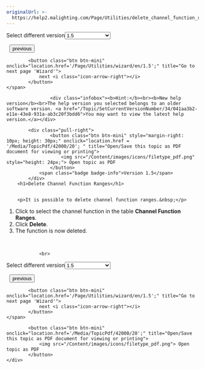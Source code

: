 ```yaml
---
originalUrl: >-
  https://help2.malighting.com/Page/Utilities/delete_channel_function_ranges/en/1.5
---
```


<div class="topic-navigation">

<div class="pull-right">
	<span class="pull-left">


<div class="pull-left">
<form action="/Topic/SetCurrentVersionNumber" class="form-inline" id="frmTagSelector" method="post">	<span class="form-mini">
		<div class="input-prepend"><span class="add-on">Select different version</span><select autocomplete="off" id="versionNumberId" name="versionNumberId" onchange="$(this).closest('#frmTagSelector').submit();" style="width: 120px;"><option value="">- latest -</option>
<option value="5">1.1</option>
<option value="9">1.2</option>
<option value="13">1.3</option>
<option value="17">1.4</option>
<option selected="selected" value="20">1.5</option>
<option value="34">1.9</option>
</select></div>
		<input data-val="true" data-val-number="The field Int32 must be a number." data-val-required="The Int32 field is required." id="ProductId" name="ProductId" type="hidden" value="10">
		<input id="CurrentGuid" name="CurrentGuid" type="hidden" value="041aa3b2-e11e-43e8-931a-ab3c20f3bdd6">
	</span>
</form></div>&nbsp;	</span>
	<span class="pull-right" style="white-space: nowrap;">
			<button class="btn btn-mini" onclick="location.href='/Page/Utilities/add_function_ranges/en/1.5'; " title="Go to previous page 'Add channel function ranges'">
				<i class="icon-arrow-left"></i> previous
			</button>

			<button class="btn btn-mini" onclick="location.href='/Page/Utilities/wizard/en/1.5';" title="Go to next page 'Wizard'">
				next <i class="icon-arrow-right"></i> 
			</button>
	</span>
</div>
<div class="clear-fix" style="margin-bottom: 10px"></div>
</div>

					<div class="infobox"><b>Hint:</b><br><b>New help version</b><br>The help version you selected belongs to an older software version. <a href="/Topic/SetCurrentVersionNumber/34/041aa3b2-e11e-43e8-931a-ab3c20f3bdd6">You may want to view the latest help version.</a></div>

			<div class="pull-right">
					<button class="btn btn-mini" style="margin-right: 10px; height: 30px;" onclick="location.href = '/Media/TopicPdf/42000/20'; " title="Open/Save this topic as PDF document for viewing or printing">
						<img src="/Content/images/icons/filetype_pdf.png" style="height: 24px;"> Open topic as PDF
					</button>
				<span class="badge badge-info">Version 1.5</span>
			</div>
		<h1>Delete Channel Function Ranges</h1>


		<p>It is possible to delete channel function ranges.&nbsp;</p>

<ol>
	<li>Click to select the channel function in the table <strong>Channel Function Ranges</strong>.</li>
	<li>Click <strong>Delete</strong>.&nbsp;</li>
	<li>The function is now deleted.&nbsp;</li>
</ol>

<p>&nbsp;</p>


				<br>
<div class="topic-navigation">

<div class="pull-right">
	<span class="pull-left">


<div class="pull-left">
<form action="/Topic/SetCurrentVersionNumber" class="form-inline" id="frmTagSelector" method="post">	<span class="form-mini">
		<div class="input-prepend"><span class="add-on">Select different version</span><select autocomplete="off" id="versionNumberId" name="versionNumberId" onchange="$(this).closest('#frmTagSelector').submit();" style="width: 120px;"><option value="">- latest -</option>
<option value="5">1.1</option>
<option value="9">1.2</option>
<option value="13">1.3</option>
<option value="17">1.4</option>
<option selected="selected" value="20">1.5</option>
<option value="34">1.9</option>
</select></div>
		<input data-val="true" data-val-number="The field Int32 must be a number." data-val-required="The Int32 field is required." id="ProductId" name="ProductId" type="hidden" value="10">
		<input id="CurrentGuid" name="CurrentGuid" type="hidden" value="041aa3b2-e11e-43e8-931a-ab3c20f3bdd6">
	</span>
</form></div>&nbsp;	</span>
	<span class="pull-right" style="white-space: nowrap;">
			<button class="btn btn-mini" onclick="location.href='/Page/Utilities/add_function_ranges/en/1.5'; " title="Go to previous page 'Add channel function ranges'">
				<i class="icon-arrow-left"></i> previous
			</button>

			<button class="btn btn-mini" onclick="location.href='/Page/Utilities/wizard/en/1.5';" title="Go to next page 'Wizard'">
				next <i class="icon-arrow-right"></i> 
			</button>
	</span>
</div>
	<div class="clear-fix"></div>
	<div class="pull-right">
	
			<button class="btn btn-mini" onclick="location.href='/Media/TopicPdf/42000/20';" title="Open/Save this topic as PDF document for viewing or printing">
				<img src="/Content/images/icons/filetype_pdf.png"> Open topic as PDF
			</button>
	</div>
<div class="clear-fix" style="margin-bottom: 10px"></div>
</div>

	
